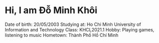 # Hi, I am Đỗ Minh Khôi
Date of birth: 20/05/2003
Studying at: Ho Chi Minh University of Information and Technology
Class: KHCL2021.1
Hobby: Playing games, listening to music
Hometown: Thành Phố Hồ Chí Minh
